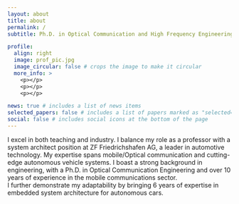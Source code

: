 ```yaml
---
layout: about
title: about
permalink: /
subtitle: Ph.D. in Optical Communication and High Frequency Engineering

profile:
  align: right
  image: prof_pic.jpg
  image_circular: false # crops the image to make it circular
  more_info: >
    <p></p>
    <p></p>
    <p></p>

news: true # includes a list of news items
selected_papers: false # includes a list of papers marked as "selected={true}"
social: false # includes social icons at the bottom of the page
---
```


I excel in both teaching and industry. I balance my role as a professor with a system architect position at ZF Friedrichshafen AG, a leader in automotive technology. My expertise spans mobile/Optical communication and cutting-edge autonomous vehicle systems. 
I boast a strong background in engineering, with a Ph.D. in Optical Communication Engineering and over 10 years of experience in the mobile communications sector.  
I further demonstrate my adaptability by bringing 6 years of expertise in embedded system architecture for autonomous cars.

